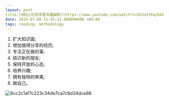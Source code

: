 ```yaml
---
layout: post
title:[8招让你变得更风趣幽默](https://www.youtube.com/watch?v=5XJoIYKqzbk&list=WL&index=5&t=62s)
date: 2019-07-08 11:45:11.000000000 +09:00
tags: reading, methodology
---
```


1. 扩大知识面;
2. 增加值得分享的经历;
3. 专注正在做的事;
4. 结识新的朋友;
5. 保持开放的心态;
6. 培养兴趣;
7. 拥有独特的审美;
8. 做自己。

![6cc2c1af7c223c34de7ca7c8d34dce88](https://github.com/StonesLuo/stonesluo.github.io/raw/master/_posts/image_folder/8招让你变得更风趣幽默.png)

